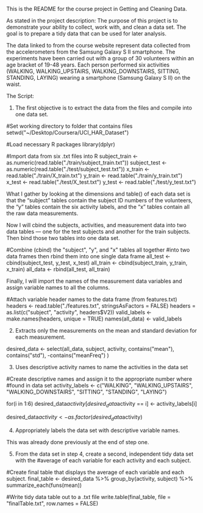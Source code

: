 This is the README for the course project in Getting and Cleaning Data.

As stated in the project description:
The purpose of this project is to demonstrate your ability to collect, 
work with, and clean a data set. The goal is to prepare a tidy data that 
can be used for later analysis.

The data linked to from the course website represent data collected from the accelerometers from the Samsung Galaxy S II smartphone. The experiments have been carried out with a group of 30 volunteers within an age bracket of 19-48 years. Each person performed six activities (WALKING, WALKING_UPSTAIRS, WALKING_DOWNSTAIRS, SITTING, STANDING, LAYING) wearing a smartphone (Samsung Galaxy S II) on the waist. 

The Script:
1.  The first objective is to extract the data from the files and compile into one data set.

#Set working directory to folder that contains files
setwd("~/Desktop/Coursera/UCI_HAR_Dataset")

#Load necessary R packages
library(dplyr)

#Import data from six .txt files into R
subject_train <- as.numeric(read.table("./train/subject_train.txt"))
subject_test <- as.numeric(read.table("./test/subject_test.txt"))
x_train <- read.table("./train/X_train.txt")
y_train <- read.table("./train/y_train.txt")
x_test <- read.table("./test/X_test.txt")
y_test <- read.table("./test/y_test.txt")

What I gather by looking at the dimensions and table() of each data set is that the “subject” tables contain the subject ID numbers of the volunteers, the “y” tables contain the six activity labels, and the “x” tables contain all the raw data measurements.

Now I will cbind the subjects, activities, and measurement data into two data tables — one for the test subjects and another for the train subjects.  Then bind those two tables into one data set.

#Combine (cbind) the "subject", "y", and "x" tables all together
#into two data frames then rbind them into one single data frame
all_test <- cbind(subject_test, y_test, x_test)
all_train <- cbind(subject_train, y_train, x_train)
all_data <- rbind(all_test, all_train)

Finally, I will import the names of the measurement data variables and assign variable names to all the columns.

#Attach variable header names to the data frame (from features.txt)
headers <- read.table("./features.txt",  stringsAsFactors = FALSE)
headers = as.list(c("subject", "activity", headers$V2))
valid_labels <- make.names(headers, unique = TRUE)
names(all_data) <- valid_labels

2.  Extracts only the measurements on the mean and standard deviation for each measurement.

desired_data <- select(all_data, subject, activity, 
                       contains("mean"), 
                       contains("std"), 
                       -contains("meanFreq")
			)

3. Uses descriptive activity names to name the activities in the data set 

#Create descriptive names and assign it to the appropriate number where 
#found in data set
activity_labels <- c("WALKING", "WALKING_UPSTAIRS", "WALKING_DOWNSTAIRS",
                     "SITTING", "STANDING", "LAYING")

for(i in 1:6)
        desired_data$activity[desired_data$activity == i] <- activity_labels[i]
        
desired_data$activity <- as.factor(desired_data$activity)


4.  Appropriately labels the data set with descriptive variable names.  

This was already done previously at the end of step one. 

5. From the data set in step 4, create a second, independent tidy data set with the #average of each variable for each activity and each subject.

#Create final table that displays the average of each variable and each subject. 
final_table <- desired_data %>% group_by(activity, subject) %>%
        summarize_each(funs(mean))

#Write tidy data table out to a .txt file
write.table(final_table, file = "finalTable.txt", row.names = FALSE)


